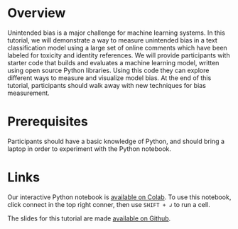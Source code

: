 # Overview

Unintended bias is a major challenge for machine learning systems. In this tutorial, we will demonstrate a way to measure unintended bias in a text classification model using a large set of online comments which have been labeled for toxicity and identity references.  We will provide participants with starter code that builds and evaluates a machine learning model, written using open source Python libraries.  Using this code they can explore different ways to measure and visualize model bias.  At the end of this tutorial, participants should walk away with new techniques for bias measurement.

# Prerequisites

Participants should have a basic knowledge of Python, and should bring a laptop in order to experiment with the Python notebook.

# Links

Our interactive Python notebook is [available on Colab](https://colab.research.google.com/github/conversationai/unintended-ml-bias-analysis/blob/master/presentations/FAT_Star_Tutorial_Measuring_Unintended_Bias_in_Text_Classification_Models_with_Real_Data.ipynb).  To use this notebook, click connect in the top right conner, then use `SHIFT + ↲` to run a cell.

The slides for this tutorial are made [available on Github](https://github.com/conversationai/unintended-ml-bias-analysis/blob/master/presentations/FAT_star_tutorial_slides.pdf).
